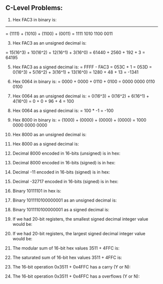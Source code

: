 ## C-Level Problems:

1. Hex FAC3 in binary is:
---
= (1111) + (1010) + (1100) + (0011)
= 1111 1010 1100 0011


3. Hex FAC3 as an unsigned decimal is:

= 15(16^3) +  10(16^2) + 12(16^1) + 3(16^0)
= 61440 + 2560 + 192 + 3
= 64195

 
5. Hex FAC3 as a signed decimal is:
    = FFFF - FAC3
	  = 053C + 1
	  = 053D
	  = 0(16^3) + 5(16^2) + 3(16^1) + 13(16^0)
	  = 1280 + 48 + 13
	  = -1341

6. Hex 0064 in binary is:
	  = 0000 + 0000 + 0110 + 0100
	  = 0000 0000 0110 0100

7. Hex 0064 as an unsigned decimal is:
  	= 0(16^3) + 0(16^2) + 6(16^1) + 4(16^0)
  	= 0 + 0 + 96 + 4
  	= 100

8. Hex 0064 as a signed decimal is:
  	= 100 * -1
  	= -100
  
9. Hex 8000 in binary is:
  	= (1000) +  (0000) +  (0000) + (0000)
  	= 1000 0000 0000 0000

10. Hex 8000 as an unsigned decimal is:


11. Hex 8000 as a signed decimal is:


12. Decimal 8000 encoded in 16-bits (unsigned) is in hex:


13. Decimal 8000 encoded in 16-bits (signed) is in hex:


14. Decimal -11 encoded in 16-bits (signed) is in hex:


15. Decimal -32717 encoded in 16-bits (signed) is in hex:


16. Binary 10111101 in hex is:


17. Binary 1011110100000001 as an unsigned decimal is:


18. Binary 1011110100000001 as a signed decimal is:


19. If we had 20-bit registers, the smallest signed decimal integer value would be:


20. If we had 20-bit registers, the largest signed decimal integer value would be:


21. The modular sum of 16-bit hex values 3511 + 4FFC is:


22. The saturated sum of 16-bit hex values 3511 + 4FFC is:


23. The 16-bit operation 0x3511 + 0x4FFC has a carry (Y or N):


24. The 16-bit operation 0x3511 + 0x4FFC has a overflows (Y or N):

